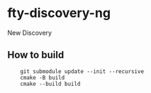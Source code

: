 # fty-discovery-ng
New Discovery

## How to build
```
    git submodule update --init --recursive
    cmake -B build
    cmake --build build
```
